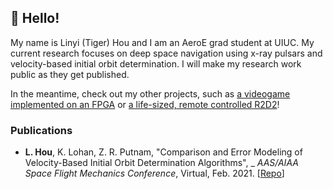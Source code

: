 ## :wave: Hello!

My name is Linyi (Tiger) Hou and I am an AeroE grad student at UIUC. My current research focuses on deep space navigation using x-ray pulsars and velocity-based initial orbit determination. I will make my research work public as they get published. 

In the meantime, check out my other projects, such as [a videogame implemented on an FPGA](https://github.com/TigerHou2/ece385_FinalProject#readme) or [a life-sized, remote controlled R2D2](https://github.com/TigerHou2/R2D2#readme)!

### Publications

- **L. Hou**, K. Lohan, Z. R. Putnam, "Comparison and Error Modeling of Velocity-Based Initial Orbit Determination Algorithms", _ _AAS/AIAA Space Flight Mechanics Conference_, Virtual, Feb. 2021. [[Repo](https://github.com/TigerHou2/velocity_iod_error_analysis#readme)]
